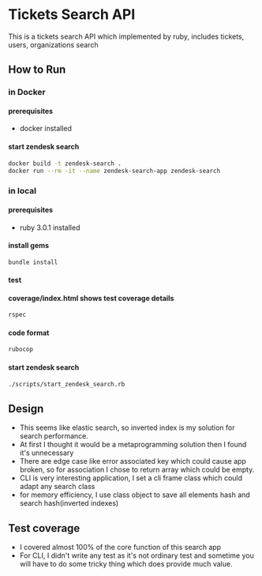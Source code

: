 # Tickets Search API
This is a tickets search API which implemented by ruby, includes tickets, users, organizations search

## How to Run

### in Docker

#### prerequisites

- docker installed

#### start zendesk search

```bash
docker build -t zendesk-search .
docker run --rm -it --name zendesk-search-app zendesk-search

```

### in local

#### prerequisites

- ruby 3.0.1 installed
#### install gems

```bash
bundle install
```

#### test
#### coverage/index.html shows test coverage details

```bash
rspec
```

#### code format

```bash
rubocop
```

#### start zendesk search
```bash
./scripts/start_zendesk_search.rb
```

## Design

- This seems like elastic search, so inverted index is my solution for search performance.
- At first I thought it would be a metaprogramming solution then I found it's unnecessary
- There are edge case like error associated key which could cause app broken,
  so for association I chose to return array which could be empty.
- CLI is very interesting application, I set a cli frame class which could adapt any search class
- for memory efficiency, I use class object to save all elements hash and search hash(inverted indexes)


## Test coverage

- I covered almost 100% of the core function of this search app
- For CLI, I didn't write any test as it's not ordinary test and sometime you will have to do some tricky thing
  which does provide much value.